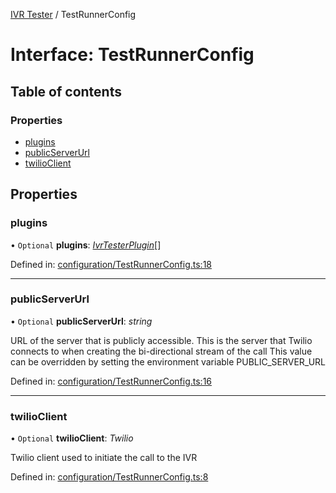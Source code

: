 [IVR Tester](../README.md) / TestRunnerConfig

# Interface: TestRunnerConfig

## Table of contents

### Properties

- [plugins](testrunnerconfig.md#plugins)
- [publicServerUrl](testrunnerconfig.md#publicserverurl)
- [twilioClient](testrunnerconfig.md#twilioclient)

## Properties

### plugins

• `Optional` **plugins**: [*IvrTesterPlugin*](ivrtesterplugin.md)[]

Defined in: [configuration/TestRunnerConfig.ts:18](https://github.com/SketchingDev/ivr-tester/blob/75f8f29/packages/ivr-tester/src/configuration/TestRunnerConfig.ts#L18)

___

### publicServerUrl

• `Optional` **publicServerUrl**: *string*

URL of the server that is publicly accessible. This is the
server that Twilio connects to when creating the bi-directional
stream of the call
This value can be overridden by setting the environment variable PUBLIC_SERVER_URL

Defined in: [configuration/TestRunnerConfig.ts:16](https://github.com/SketchingDev/ivr-tester/blob/75f8f29/packages/ivr-tester/src/configuration/TestRunnerConfig.ts#L16)

___

### twilioClient

• `Optional` **twilioClient**: *Twilio*

Twilio client used to initiate the call to the IVR

Defined in: [configuration/TestRunnerConfig.ts:8](https://github.com/SketchingDev/ivr-tester/blob/75f8f29/packages/ivr-tester/src/configuration/TestRunnerConfig.ts#L8)
